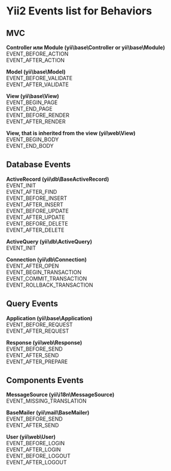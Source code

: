 # Yii2 Events list for Behaviors

<h2>MVC</h2>
<p><strong>Controller или Module (yii\base\Controller or yii\base\Module)</strong><br>
EVENT_BEFORE_ACTION<br>
EVENT_AFTER_ACTION</p>
<p><strong>Model (yii\base\Model)</strong><br>
EVENT_BEFORE_VALIDATE<br>
EVENT_AFTER_VALIDATE</p>
<p><strong>View (yii\base\View)</strong><br>
EVENT_BEGIN_PAGE<br>
EVENT_END_PAGE<br>
EVENT_BEFORE_RENDER<br>
EVENT_AFTER_RENDER</p>
<p><strong>View, that is inherited from the view (yii\web\View)</strong><br>
EVENT_BEGIN_BODY<br>
EVENT_END_BODY</p>
<h2>Database Events</h2>
<p><strong>ActiveRecord (yii\db\BaseActiveRecord)</strong><br>
EVENT_INIT<br>
EVENT_AFTER_FIND<br>
EVENT_BEFORE_INSERT<br>
EVENT_AFTER_INSERT<br>
EVENT_BEFORE_UPDATE<br>
EVENT_AFTER_UPDATE<br>
EVENT_BEFORE_DELETE<br>
EVENT_AFTER_DELETE</p>
<p><strong>ActiveQuery (yii\db\ActiveQuery)</strong><br>
EVENT_INIT</p>
<p><strong>Connection (yii\db\Connection)</strong><br>
EVENT_AFTER_OPEN<br>
EVENT_BEGIN_TRANSACTION<br>
EVENT_COMMIT_TRANSACTION<br>
EVENT_ROLLBACK_TRANSACTION</p>
<h2>Query Events</h2>
<p><strong>Application (yii\base\Application)</strong><br>
EVENT_BEFORE_REQUEST<br>
EVENT_AFTER_REQUEST</p>
<p><strong>Response (yii\web\Response)</strong><br>
EVENT_BEFORE_SEND<br>
EVENT_AFTER_SEND<br>
EVENT_AFTER_PREPARE</p>
<h2>Components Events</h2>
<p><strong>MessageSource (yii\i18n\MessageSource)</strong><br>
EVENT_MISSING_TRANSLATION</p>
<p><strong>BaseMailer (yii\mail\BaseMailer)</strong><br>
EVENT_BEFORE_SEND<br>
EVENT_AFTER_SEND</p>
<p><strong>User (yii\web\User)</strong><br>
EVENT_BEFORE_LOGIN<br>
EVENT_AFTER_LOGIN<br>
EVENT_BEFORE_LOGOUT<br>
EVENT_AFTER_LOGOUT</p>

